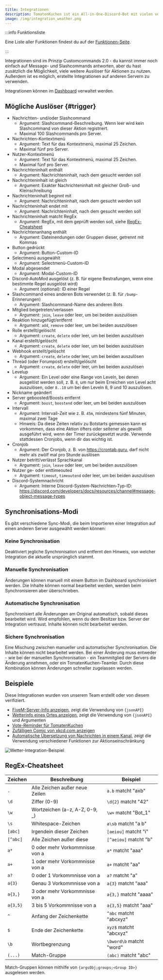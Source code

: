 ```yaml
---
title: Integrationen
description: TomatenKuchen ist ein All-in-One-Discord-Bot mit vielen verschiedenen Funktionen. Diese Seite erklärt die Verwendung von Integrationen, die nächste Version von Customcommands.
image: /img/integration_weather.png
---
```


:::info Funktionsliste

Eine Liste aller Funktionen findest du auf der [Funktionen-Seite](/category/action-functions).

:::

Integrationen sind im Prinzip Customcommands 2.0 - du kannst immer noch einfach auf Message- und Slashcommands antworten, aber du hast zusätzlich die Möglichkeit, viele weitere Auslöser für Aktionen zu nutzen.
Außerdem ist es möglich, erstellte Integrationen auf anderen Servern zu verwenden.

Integrationen können im [Dashboard](https://tomatenkuchen.com/dashboard/integrations) verwaltet werden.

## Mögliche Auslöser {#trigger}

- Nachrichten- und/oder Slashcommand
	- Argument: Slashcommand-Beschreibung. Wenn leer wird kein Slashcommand von dieser Aktion registriert.
	- Maximal 100 Slashcommands pro Server.
- Nachrichten-Kontextmenü
	- Argument: Text für das Kontextmenü, maximal 25 Zeichen.
	- Maximal fünf pro Server.
- Nutzer-Kontextmenü
	- Argument: Text für das Kontextmenü, maximal 25 Zeichen.
	- Maximal fünf pro Server.
- Nachrichteninhalt enthält
	- Argument: Nachrichteninhalt, nach dem gesucht werden soll
- Nachrichteninhalt ist gleich
	- Argument: Exakter Nachrichteninhalt mit gleicher Groß- und Kleinschreibung
- Nachrichteninhalt beginnt mit
	- Argument: Nachrichteninhalt, nach dem gesucht werden soll
- Nachrichteninhalt endet mit
	- Argument: Nachrichteninhalt, nach dem gesucht werden soll
- Nachrichteninhalt matcht RegEx
	- Argument: RegEx, mit dem geprüft werden soll, siehe [RegEx-Cheatsheet](#regex-cheatsheet)
- Nachrichtenanhang enthält
	- Argument: Dateinendungen oder Gruppen dieser, getrennt mit Kommas
- Button gedrückt
	- Argument: Button-Custom-ID
- Selectmenü ausgewählt
	- Argument: Selectmenü-Custom-ID
- Modal abgesendet
	- Argument: Modal-Custom-ID
- Discord-AutoMod ausgelöst (z. B. für eigene Bestrafungen, wenn eine bestimmte Regel ausgelöst wird)
	- Argument (optional): ID einer Regel
- Slashcommand eines anderen Bots verwendet (z. B. für `/bump`-Erinnerungen)
	- Argument: Slashcommand-Name des anderen Bots
- Mitglied beigetreten/verlassen
	- Argument: `join`, `leave` oder leer, um bei beiden auszulösen
- Reaktion hinzugefügt/entfernt
	- Argument: `add`, `remove` oder leer, um bei beiden auszulösen
- Rolle erstellt/gelöscht
	- Argument: `create`, `delete` oder leer, um bei beiden auszulösen
- Kanal erstellt/gelöscht
	- Argument: `create`, `delete` oder leer, um bei beiden auszulösen
- Webhook erstellt/gelöscht
	- Argument: `create`, `delete` oder leer, um bei beiden auszulösen
- Thread (oder Forumpost) erstellt/gelöscht
	- Argument: `create`, `delete` oder leer, um bei beiden auszulösen
- Levelup
	- Argument: Ein Level oder eine Range von Leveln, bei denen ausgelöst werden soll, z. B. `8`, um nur beim Erreichen von Level acht auszulösen, oder `8..10` um bei den Leveln 8, 9 und 10 auszulösen.
- Nickname geändert
- Server geboosted/Boosts entfernt
	- Argument: `boost`, `boostend` oder leer, um bei beiden auszulösen
- Intervall
	- Argument: Intervall-Zeit wie z. B. `45m`, mindestens fünf Minuten, maximal zwei Tage
	- Hinweis: Da diese Zeiten relativ zu Botstarts gemessen kann es vorkommen, dass eine Aktion öfters oder seltener als gewollt ausgeführt wird, wenn der Timer zurückgesetzt wurde. Verwende stattdessen Cronjobs, wenn dir das wichtig ist.
- Cronjob
	- Argument: Der Cronjob, z. B. von https://crontab.guru, darf nicht mehr als zwölf mal pro Stunde auslösen
- Nutzer betritt/verlässt Sprachkanal
	- Argument: `join`, `leave` oder leer, um bei beiden auszulösen
- Nutzer ge- oder enttimeouted
	- Argument: `timeout`, `timeoutend` oder leer, um bei beiden auszulösen
- Discord-Systemnachricht
	- Argument: Interne Discord-System-Nachrichten-Typ-ID: https://discord.com/developers/docs/resources/channel#message-object-message-types

## Synchronisations-Modi

Es gibt verschiedene Sync-Modi, die beim Importieren einer Integration auf einen anderen Server ausgewählt werden können:

### Keine Synchronisation

Deaktiviert jegliche Synchronisation und entfernt den Hinweis, von welcher Integration die aktuelle ursprünglich stammt.

### Manuelle Synchronisation

Änderungen können manuell mit einem Button im Dashboard synchronisiert werden. Die Inhalte können normal bearbeitet werden, werden beim Synchronisieren aber überschrieben.

### Automatische Synchronisation

Synchronisiert alle Änderungen am Original automatisch, sobald dieses bearbeitet wird. Wird empfohlen, wenn du dem Besitzer bzw. Server der Integration vertraust. Inhalte können nicht bearbeitet werden.

### Sichere Synchronisation

Eine Mischung zwischen manueller und automatischer Synchronisation. Die Inhalte können nicht bearbeitet werden. Bei einer Änderung muss entweder - wie bei der manuellen Synchronisation - ein Teammitglied der Servers die Änderung annehmen, oder ein TomatenKuchen-Teamler. Durch diese Kombination können Änderungen schneller zugelassen werden.

## Beispiele

Diese Integrationen wurden von unserem Team erstellt oder von diesem verifiziert.

- [FiveM-Server-Info anzeigen](https://tomatenkuchen.com/dashboard/integrations?info=fivem), zeigt die Verwendung von `{jsonAPI}`
- [Wetterinfo eines Ortes anzeigen](https://tomatenkuchen.com/dashboard/integrations?info=weather), zeigt die Verwendung von `{jsonAPI}` und Argumenten
- [Vote-Reminder für TomatenKuchen](https://tomatenkuchen.com/dashboard/integrations?info=vote-reminder)
- [Zufälligen Comic von xkcd.com anzeigen](https://tomatenkuchen.com/dashboard/integrations?info=xkcd)
- [Automatische Übersetzung von Nachrichten in einem Kanal](https://tomatenkuchen.com/dashboard/integrations?info=autotranslate), zeigt die Verwendung verschiedener Funktionen zur Aktionseinschränkung

![Wetter-Integration-Beispiel](/img/integration_weather.png)

## RegEx-Cheatsheet

| Zeichen   | Beschreibung                   | Beispiel                 |
|-----------|--------------------------------|--------------------------|
| `.`       | Alle Zeichen außer neue Zeilen | `a.b` matcht "axb"       |
| `\d`      | Ziffer (0-9)                   | `\d{2}` matcht "42"      |
| `\w`      | Wortzeichen (a-z, A-Z, 0-9, _) | `\w+` matcht "Bot_1"     |
| `\s`      | Whitespace-Zeichen             | `a\sb` matcht "a b"      |
| `[abc]`   | Irgendein dieser Zeichen       | `[aeiou]` matcht "i"     |
| `[^abc]`  | Alle Zeichen außer diese       | `[^aeiou]` matcht "b"    |
| `a*`      | 0 oder mehr Vorkommnisse von a | `a*` matcht "aaa"        |
| `a+`      | 1 oder mehr Vorkommnisse von a | `a+` matcht "aa"         |
| `a?`      | 0 oder 1 Vorkommnisse von a    | `a?` matcht "a"          |
| `a{3}`    | Genau 3 Vorkommnisse von a     | `a{3}` matcht "aaa"      |
| `a{3,}`   | 3 oder mehr Vorkommnisse von a | `a{3,}` matcht "aaaa"    |
| `a{3,5}`  | 3 bis 5 Vorkommnisse von a     | `a{3,5}` matcht "aaa"    |
| `^`       | Anfang der Zeichenkette        | `^abc` matcht "abcxyz"   |
| `$`       | Ende der Zeichenkette          | `xyz$` matcht "abcxyz"   |
| `\b`      | Wortbegrenzung                 | `\bword\b` matcht "word" |
| `(...)`   | Match-Gruppe                   | `(abc)` matcht "abc"     |

Match-Gruppen können mithilfe von `{argsObj;groups;<Group ID>}` ausgelesen werden.
